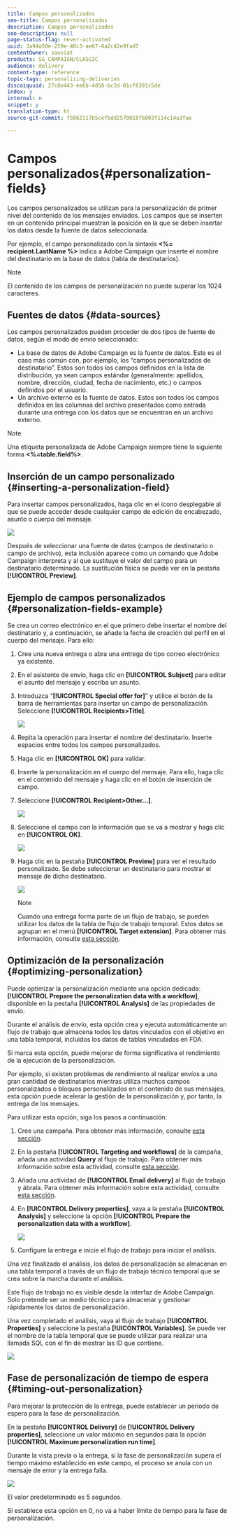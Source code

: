 ```yaml
---
title: Campos personalizados
seo-title: Campos personalizados
description: Campos personalizados
seo-description: null
page-status-flag: never-activated
uuid: 3a94a50e-259e-40c3-ae67-8a2c42e9fad7
contentOwner: sauviat
products: SG_CAMPAIGN/CLASSIC
audience: delivery
content-type: reference
topic-tags: personalizing-deliveries
discoiquuid: 27c8e443-ee6b-4d58-bc2d-81cf8391c5de
index: y
internal: n
snippet: y
translation-type: ht
source-git-commit: f5062117b5cefbdd2570018f6803f114c14a3fae

---
```



# Campos personalizados{#personalization-fields}

Los campos personalizados se utilizan para la personalización de primer nivel del contenido de los mensajes enviados. Los campos que se inserten en un contenido principal muestran la posición en la que se deben insertar los datos desde la fuente de datos seleccionada.

Por ejemplo, el campo personalizado con la sintaxis **&lt;%= recipient.LastName %>** indica a Adobe Campaign que inserte el nombre del destinatario en la base de datos (tabla de destinatarios).

>[!NOTE]
>
>El contenido de los campos de personalización no puede superar los 1024 caracteres.

## Fuentes de datos {#data-sources}

Los campos personalizados pueden proceder de dos tipos de fuente de datos, según el modo de envío seleccionado:

* La base de datos de Adobe Campaign es la fuente de datos. Este es el caso más común con, por ejemplo, los “campos personalizados de destinatario”. Estos son todos los campos definidos en la lista de distribución, ya sean campos estándar (generalmente: apellidos, nombre, dirección, ciudad, fecha de nacimiento, etc.) o campos definidos por el usuario.
* Un archivo externo es la fuente de datos. Estos son todos los campos definidos en las columnas del archivo presentados como entrada durante una entrega con los datos que se encuentran en un archivo externo.

>[!NOTE]
>
>Una etiqueta personalizada de Adobe Campaign siempre tiene la siguiente forma **&lt;%=table.field%>**.

## Inserción de un campo personalizado {#inserting-a-personalization-field}

Para insertar campos personalizados, haga clic en el icono desplegable al que se puede acceder desde cualquier campo de edición de encabezado, asunto o cuerpo del mensaje.

![](assets/s_ncs_user_add_custom_field.png)

Después de seleccionar una fuente de datos (campos de destinatario o campo de archivo), esta inclusión aparece como un comando que Adobe Campaign interpreta y al que sustituye el valor del campo para un destinatario determinado. La sustitución física se puede ver en la pestaña **[!UICONTROL Preview]**.

## Ejemplo de campos personalizados {#personalization-fields-example}

Se crea un correo electrónico en el que primero debe insertar el nombre del destinatario y, a continuación, se añade la fecha de creación del perfil en el cuerpo del mensaje. Para ello:

1. Cree una nueva entrega o abra una entrega de tipo correo electrónico ya existente.
1. En el asistente de envío, haga clic en **[!UICONTROL Subject]** para editar el asunto del mensaje y escriba un asunto.
1. Introduzca “**[!UICONTROL Special offer for]**” y utilice el botón de la barra de herramientas para insertar un campo de personalización. Seleccione **[!UICONTROL Recipients>Title]**.

   ![](assets/s_ncs_user_insert_custom_field.png)

1. Repita la operación para insertar el nombre del destinatario. Inserte espacios entre todos los campos personalizados.
1. Haga clic en **[!UICONTROL OK]** para validar.
1. Inserte la personalización en el cuerpo del mensaje. Para ello, haga clic en el contenido del mensaje y haga clic en el botón de inserción de campo.
1. Seleccione **[!UICONTROL Recipient>Other...]**.

   ![](assets/s_ncs_user_insert_custom_field_b.png)

1. Seleccione el campo con la información que se va a mostrar y haga clic en **[!UICONTROL OK]**.

   ![](assets/s_ncs_user_insert_custom_field_c.png)

1. Haga clic en la pestaña **[!UICONTROL Preview]** para ver el resultado personalizado. Se debe seleccionar un destinatario para mostrar el mensaje de dicho destinatario.

   ![](assets/s_ncs_user_insert_custom_field_d.png)

   >[!NOTE]
   >
   >Cuando una entrega forma parte de un flujo de trabajo, se pueden utilizar los datos de la tabla de flujo de trabajo temporal. Estos datos se agrupan en el menú **[!UICONTROL Target extension]**. Para obtener más información, consulte [esta sección](../../workflow/using/executing-a-workflow.md#target-data).

## Optimización de la personalización {#optimizing-personalization}

Puede optimizar la personalización mediante una opción dedicada: **[!UICONTROL Prepare the personalization data with a workflow]**, disponible en la pestaña **[!UICONTROL Analysis]** de las propiedades de envío.

Durante el análisis de envío, esta opción crea y ejecuta automáticamente un flujo de trabajo que almacena todos los datos vinculados con el objetivo en una tabla temporal, incluidos los datos de tablas vinculadas en FDA.

Si marca esta opción, puede mejorar de forma significativa el rendimiento de la ejecución de la personalización.

Por ejemplo, si existen problemas de rendimiento al realizar envíos a una gran cantidad de destinatarios mientras utiliza muchos campos personalizados o bloques personalizados en el contenido de sus mensajes, esta opción puede acelerar la gestión de la personalización y, por tanto, la entrega de los mensajes.

Para utilizar esta opción, siga los pasos a continuación:

1. Cree una campaña. Para obtener más información, consulte [esta sección](../../campaign/using/setting-up-marketing-campaigns.md#creating-a-campaign).
1. En la pestaña **[!UICONTROL Targeting and workflows]** de la campaña, añada una actividad **Query** al flujo de trabajo. Para obtener más información sobre esta actividad, consulte [esta sección](../../workflow/using/query.md).
1. Añada una actividad de **[!UICONTROL Email delivery]** al flujo de trabajo y ábrala. Para obtener más información sobre esta actividad, consulte [esta sección](../../workflow/using/delivery.md).
1. En **[!UICONTROL Delivery properties]**, vaya a la pestaña **[!UICONTROL Analysis]** y seleccione la opción **[!UICONTROL Prepare the personalization data with a workflow]**.

   ![](assets/perso_optimization.png)

1. Configure la entrega e inicie el flujo de trabajo para iniciar el análisis.

Una vez finalizado el análisis, los datos de personalización se almacenan en una tabla temporal a través de un flujo de trabajo técnico temporal que se crea sobre la marcha durante el análisis.

Este flujo de trabajo no es visible desde la interfaz de Adobe Campaign. Solo pretende ser un medio técnico para almacenar y gestionar rápidamente los datos de personalización.

Una vez completado el análisis, vaya al flujo de trabajo **[!UICONTROL Properties]** y seleccione la pestaña **[!UICONTROL Variables]**. Se puede ver el nombre de la tabla temporal que se puede utilizar para realizar una llamada SQL con el fin de mostrar las ID que contiene.

![](assets/perso_optimization_temp_table.png)

## Fase de personalización de tiempo de espera {#timing-out-personalization}

Para mejorar la protección de la entrega, puede establecer un periodo de espera para la fase de personalización.

En la pestaña **[!UICONTROL Delivery]** de **[!UICONTROL Delivery properties]**, seleccione un valor máximo en segundos para la opción **[!UICONTROL Maximum personalization run time]**.

Durante la vista previa o la entrega, si la fase de personalización supera el tiempo máximo establecido en este campo, el proceso se anula con un mensaje de error y la entrega falla.

![](assets/perso_time-out.png)

El valor predeterminado es 5 segundos.

Si establece esta opción en 0, no va a haber límite de tiempo para la fase de personalización.